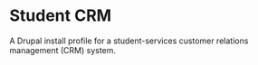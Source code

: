 Student CRM
===========

A Drupal install profile for a student-services customer relations management (CRM) system.